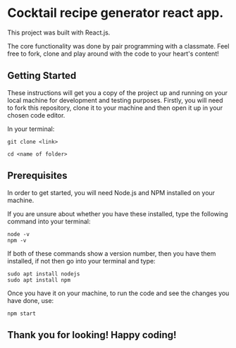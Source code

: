 # Cocktail recipe generator react app.

This project was built with React.js.

The core functionality was done by pair programming with a classmate.
Feel free to fork, clone and play around with the code to your heart's content!

## Getting Started

These instructions will get you a copy of the project up and running on your local machine for development and testing purposes. Firstly, you will need to fork this repository, clone it to your machine and then open it up in your chosen code editor.

In your terminal:

```
git clone <link>

cd <name of folder>
```

## Prerequisites
In order to get started, you will need Node.js and NPM installed on your machine.

If you are unsure about whether you have these installed, type the following command into your terminal:

```
node -v
npm -v
```

If both of these commands show a version number, then you have them installed, if not then go into your terminal and type:

```
sudo apt install nodejs
sudo apt install npm
```

Once you have it on your machine, to run the code and see the changes you have done, use:

```
npm start
```

## Thank you for looking! Happy coding!
